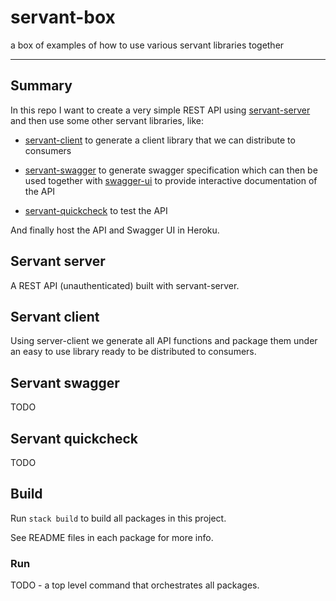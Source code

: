 # servant-box

a box of examples of how to use various servant libraries together

---

## Summary
In this repo I want to create a very simple REST API using [servant-server](http://hackage.haskell.org/package/servant-server) and then use some other servant libraries, like:

* [servant-client](http://hackage.haskell.org/package/servant-client) to generate a client library that we can distribute to consumers

* [servant-swagger](http://hackage.haskell.org/package/servant-swagger) to generate swagger specification which can then be used together with [swagger-ui](https://swagger.io/tools/swagger-ui/) to provide interactive documentation of the API

* [servant-quickcheck](http://hackage.haskell.org/package/servant-quickcheck) to test the API

And finally host the API and Swagger UI in Heroku.

## Servant server
A REST API (unauthenticated) built with servant-server.

## Servant client
Using server-client we generate all API functions and package them under
an easy to use library ready to be distributed to consumers.

## Servant swagger
TODO

## Servant quickcheck
TODO

## Build

Run `stack build` to build all packages in this project.

See README files in each package for more info.

### Run
TODO - a top level command that orchestrates all packages.
